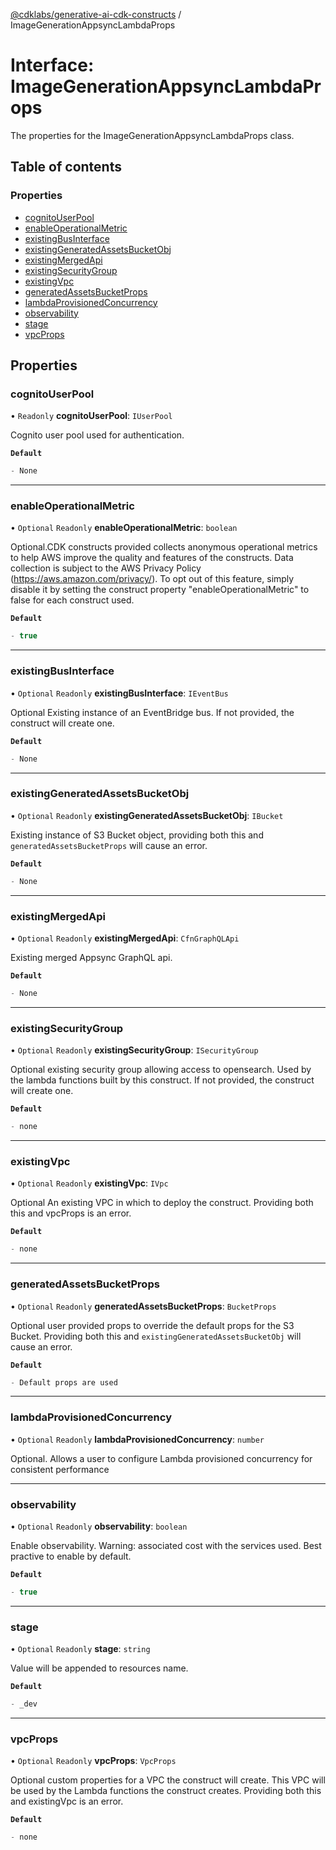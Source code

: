 [@cdklabs/generative-ai-cdk-constructs](../README.md) / ImageGenerationAppsyncLambdaProps

# Interface: ImageGenerationAppsyncLambdaProps

The properties for the ImageGenerationAppsyncLambdaProps class.

## Table of contents

### Properties

- [cognitoUserPool](ImageGenerationAppsyncLambdaProps.md#cognitouserpool)
- [enableOperationalMetric](ImageGenerationAppsyncLambdaProps.md#enableoperationalmetric)
- [existingBusInterface](ImageGenerationAppsyncLambdaProps.md#existingbusinterface)
- [existingGeneratedAssetsBucketObj](ImageGenerationAppsyncLambdaProps.md#existinggeneratedassetsbucketobj)
- [existingMergedApi](ImageGenerationAppsyncLambdaProps.md#existingmergedapi)
- [existingSecurityGroup](ImageGenerationAppsyncLambdaProps.md#existingsecuritygroup)
- [existingVpc](ImageGenerationAppsyncLambdaProps.md#existingvpc)
- [generatedAssetsBucketProps](ImageGenerationAppsyncLambdaProps.md#generatedassetsbucketprops)
- [lambdaProvisionedConcurrency](ImageGenerationAppsyncLambdaProps.md#lambdaprovisionedconcurrency)
- [observability](ImageGenerationAppsyncLambdaProps.md#observability)
- [stage](ImageGenerationAppsyncLambdaProps.md#stage)
- [vpcProps](ImageGenerationAppsyncLambdaProps.md#vpcprops)

## Properties

### cognitoUserPool

• `Readonly` **cognitoUserPool**: `IUserPool`

Cognito user pool used for authentication.

**`Default`**

```ts
- None
```

___

### enableOperationalMetric

• `Optional` `Readonly` **enableOperationalMetric**: `boolean`

Optional.CDK constructs provided collects anonymous operational
metrics to help AWS improve the quality and features of the
constructs. Data collection is subject to the AWS Privacy Policy
(https://aws.amazon.com/privacy/). To opt out of this feature,
simply disable it by setting the construct property
"enableOperationalMetric" to false for each construct used.

**`Default`**

```ts
- true
```

___

### existingBusInterface

• `Optional` `Readonly` **existingBusInterface**: `IEventBus`

Optional Existing instance of an EventBridge bus. If not provided, the construct will create one.

**`Default`**

```ts
- None
```

___

### existingGeneratedAssetsBucketObj

• `Optional` `Readonly` **existingGeneratedAssetsBucketObj**: `IBucket`

Existing instance of S3 Bucket object, providing both this and `generatedAssetsBucketProps` will cause an error.

**`Default`**

```ts
- None
```

___

### existingMergedApi

• `Optional` `Readonly` **existingMergedApi**: `CfnGraphQLApi`

Existing merged Appsync GraphQL api.

**`Default`**

```ts
- None
```

___

### existingSecurityGroup

• `Optional` `Readonly` **existingSecurityGroup**: `ISecurityGroup`

Optional existing security group allowing access to opensearch. Used by the lambda functions
built by this construct. If not provided, the construct will create one.

**`Default`**

```ts
- none
```

___

### existingVpc

• `Optional` `Readonly` **existingVpc**: `IVpc`

Optional An existing VPC in which to deploy the construct. Providing both this and
vpcProps is an error.

**`Default`**

```ts
- none
```

___

### generatedAssetsBucketProps

• `Optional` `Readonly` **generatedAssetsBucketProps**: `BucketProps`

Optional user provided props to override the default props for the S3 Bucket.
Providing both this and `existingGeneratedAssetsBucketObj` will cause an error.

**`Default`**

```ts
- Default props are used
```

___

### lambdaProvisionedConcurrency

• `Optional` `Readonly` **lambdaProvisionedConcurrency**: `number`

Optional. Allows a user to configure
Lambda provisioned concurrency for consistent performance

___

### observability

• `Optional` `Readonly` **observability**: `boolean`

Enable observability. Warning: associated cost with the services
used. Best practive to enable by default.

**`Default`**

```ts
- true
```

___

### stage

• `Optional` `Readonly` **stage**: `string`

Value will be appended to resources name.

**`Default`**

```ts
- _dev
```

___

### vpcProps

• `Optional` `Readonly` **vpcProps**: `VpcProps`

Optional custom properties for a VPC the construct will create. This VPC will
be used by the Lambda functions the construct creates. Providing
both this and existingVpc is an error.

**`Default`**

```ts
- none
```
